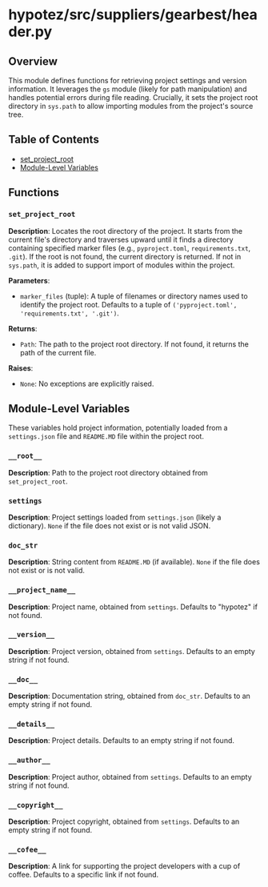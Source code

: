 # hypotez/src/suppliers/gearbest/header.py

## Overview

This module defines functions for retrieving project settings and version information. It leverages the `gs` module (likely for path manipulation) and handles potential errors during file reading.  Crucially, it sets the project root directory in `sys.path` to allow importing modules from the project's source tree.

## Table of Contents

* [set_project_root](#set_project_root)
* [Module-Level Variables](#module-level-variables)


## Functions

### `set_project_root`

**Description**: Locates the root directory of the project. It starts from the current file's directory and traverses upward until it finds a directory containing specified marker files (e.g., `pyproject.toml`, `requirements.txt`, `.git`). If the root is not found, the current directory is returned.  If not in `sys.path`, it is added to support import of modules within the project.

**Parameters**:
- `marker_files` (tuple): A tuple of filenames or directory names used to identify the project root. Defaults to a tuple of `('pyproject.toml', 'requirements.txt', '.git')`.

**Returns**:
- `Path`: The path to the project root directory. If not found, it returns the path of the current file.

**Raises**:
- `None`: No exceptions are explicitly raised.


## Module-Level Variables

These variables hold project information, potentially loaded from a `settings.json` file and `README.MD` file within the project root.

### `__root__`

**Description**: Path to the project root directory obtained from `set_project_root`.

### `settings`

**Description**: Project settings loaded from `settings.json` (likely a dictionary). `None` if the file does not exist or is not valid JSON.

### `doc_str`

**Description**: String content from `README.MD` (if available).  `None` if the file does not exist or is not valid.

### `__project_name__`

**Description**: Project name, obtained from `settings`. Defaults to "hypotez" if not found.

### `__version__`

**Description**: Project version, obtained from `settings`. Defaults to an empty string if not found.

### `__doc__`

**Description**: Documentation string, obtained from `doc_str`. Defaults to an empty string if not found.

### `__details__`

**Description**: Project details. Defaults to an empty string if not found.

### `__author__`

**Description**: Project author, obtained from `settings`. Defaults to an empty string if not found.

### `__copyright__`

**Description**: Project copyright, obtained from `settings`. Defaults to an empty string if not found.

### `__cofee__`

**Description**: A link for supporting the project developers with a cup of coffee. Defaults to a specific link if not found.